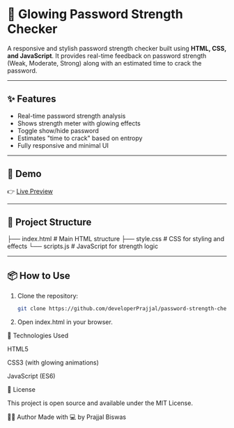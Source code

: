 # 🔐 Glowing Password Strength Checker

A responsive and stylish password strength checker built using **HTML, CSS, and JavaScript**. It provides real-time feedback on password strength (Weak, Moderate, Strong) along with an estimated time to crack the password.


---

## ✨ Features

- Real-time password strength analysis
- Shows strength meter with glowing effects
- Toggle show/hide password
- Estimates "time to crack" based on entropy
- Fully responsive and minimal UI

---

## 🚀 Demo

👉 [Live Preview]( https://developerprajjal.github.io/password-strength-checker/)

---

## 📂 Project Structure
   ├── index.html # Main HTML structure
   ├── style.css # CSS for styling and effects
   └── scripts.js # JavaScript for strength logic


---

## 📦 How to Use

1. Clone the repository:
   ```bash
   git clone https://github.com/developerPrajjal/password-strength-checker.git

2. Open index.html in your browser. 

🔧 Technologies Used
   
   HTML5

  CSS3 (with glowing animations)

  JavaScript (ES6)

  📜 License
  
   This project is open source and available under the MIT License.


🙋‍♂️ Author
Made with 💻 by Prajjal Biswas

